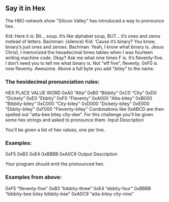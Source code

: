 ## Say it in Hex
The HBO network show "Silicon Valley" has introduced a way to pronounce hex.

Kid: Here it is: Bit… soup. It’s like alphabet soup, BUT… it’s ones and zeros instead of letters.
Bachman: {silence}
Kid: ‘Cause it’s binary? You know, binary’s just ones and zeroes.
Bachman: Yeah, I know what binary is. Jesus Christ, I memorized the hexadecimal times tables when I was fourteen writing machine code. Okay? Ask me what nine times F is. It’s fleventy-five. I don’t need you to tell me what binary is.
Not "eff five", fleventy. 0xF0 is now fleventy. Awesome. Above a full byte you add "bitey" to the name.

### The hexidecimal pronunciation rules:
HEX PLACE VALUE	WORD
0xA0	“Atta”
0xB0	“Bibbity”
0xC0	“City”
0xD0	“Dickety”
0xE0	“Ebbity”
0xF0	“Fleventy”
0xA000	"Atta-bitey"
0xB000	"Bibbity-bitey"
0xC000	"City-bitey"
0xD000	"Dickety-bitey"
0xE000	"Ebbity-bitey"
0xF000	"Fleventy-bitey"
Combinations like 0xABCD are then spelled out "atta-bee bitey city-dee".
For this challenge you'll be given some hex strings and asked to pronounce them.
Input Description

You'll be given a list of hex values, one per line.

### Examples:
0xF5
0xB3
0xE4
0xBBBB
0xA0C9
Output Description

Your program should emit the pronounced hex.

### Examples from above:
0xF5 "fleventy-five"
0xB3 “bibbity-three”
0xE4 “ebbity-four”
0xBBBB “bibbity-bee bitey bibbity-bee”
0xA0C9 “atta-bitey city-nine”
